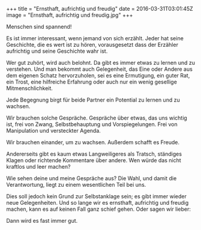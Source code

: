 +++
title = "Ernsthaft, aufrichtig und freudig"
date = 2016-03-31T03:01:45Z
image = "Ernsthaft, aufrichtig und freudig.jpg"
+++

Menschen sind spannend!

Es ist immer interessant, wenn jemand von sich erzählt. Jeder hat seine Geschichte, die es wert ist zu hören, vorausgesetzt dass der Erzähler aufrichtig und seine Geschichte wahr ist.

Wer gut zuhört, wird auch belohnt. Da gibt es immer etwas zu lernen und zu verstehen. Und man bekommt auch Gelegenheit, das Eine oder Andere aus dem eigenen Schatz hervorzuholen, sei es eine Ermutigung, ein guter Rat, ein Trost, eine hilfreiche Erfahrung oder auch nur ein wenig gesellige Mitmenschlichkeit.

Jede Begegnung birgt für beide Partner ein Potential zu lernen und zu wachsen.

Wir brauchen solche Gespräche. Gespräche über etwas, das uns wichtig ist, frei von Zwang, Selbstbehauptung und Vorspiegelungen. Frei von Manipulation und versteckter Agenda.

Wir brauchen einander, um zu wachsen. Außerdem schafft es Freude.

Andererseits gibt es kaum etwas Langweiligeres als Tratsch, ständiges Klagen oder richtende Kommentare über andere. Wen würde das nicht kraftlos und leer machen?

Wie sehen deine und meine Gespräche aus? Die Wahl, und damit die Verantwortung, liegt zu einem wesentlichen Teil bei uns.

Dies soll jedoch kein Grund zur Selbstanklage sein; es gibt immer wieder neue Gelegenheiten. Und so lange wir es ernsthaft, aufrichtig und freudig machen, kann es auf keinen Fall ganz schief gehen. Oder sagen wir lieber:

Dann wird es fast immer gut.
